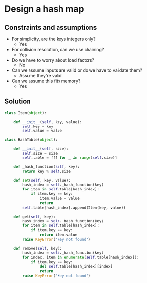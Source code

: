 # Design a hash map

Constraints and assumptions
---------------------------

-   For simplicity, are the keys integers only?
    -   Yes
-   For collision resolution, can we use chaining?
    -   Yes
-   Do we have to worry about load factors?
    -   No
-   Can we assume inputs are valid or do we have to validate them?
    -   Assume they're valid
-   Can we assume this fits memory?
    -   Yes

Solution
--------
```python
class Item(object):

    def __init__(self, key, value):
        self.key = key
        self.value = value

class HashTable(object):

    def __init__(self, size):
        self.size = size
        self.table = [[] for _ in range(self.size)]

    def _hash_function(self, key):
        return key % self.size

    def set(self, key, value):
        hash_index = self._hash_function(key)
        for item in self.table[hash_index]:
            if item.key == key:
                item.value = value
                return
        self.table[hash_index].append(Item(key, value))

    def get(self, key):
        hash_index = self._hash_function(key)
        for item in self.table[hash_index]:
            if item.key == key:
                return item.value
        raise KeyError('Key not found')

    def remove(self, key):
        hash_index = self._hash_function(key)
        for index, item in enumerate(self.table[hash_index]):
            if item.key == key:
                del self.table[hash_index][index]
                return
        raise KeyError('Key not found')
```
